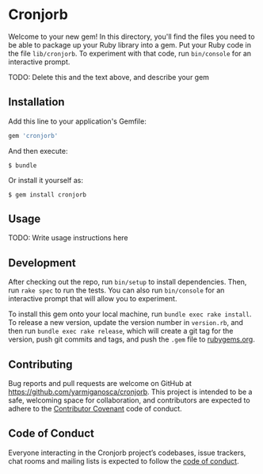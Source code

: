 # Cronjorb

Welcome to your new gem! In this directory, you'll find the files you need to be able to package up your Ruby library into a gem. Put your Ruby code in the file `lib/cronjorb`. To experiment with that code, run `bin/console` for an interactive prompt.

TODO: Delete this and the text above, and describe your gem

## Installation

Add this line to your application's Gemfile:

```ruby
gem 'cronjorb'
```

And then execute:

    $ bundle

Or install it yourself as:

    $ gem install cronjorb

## Usage

TODO: Write usage instructions here

## Development

After checking out the repo, run `bin/setup` to install dependencies. Then, run `rake spec` to run the tests. You can also run `bin/console` for an interactive prompt that will allow you to experiment.

To install this gem onto your local machine, run `bundle exec rake install`. To release a new version, update the version number in `version.rb`, and then run `bundle exec rake release`, which will create a git tag for the version, push git commits and tags, and push the `.gem` file to [rubygems.org](https://rubygems.org).

## Contributing

Bug reports and pull requests are welcome on GitHub at https://github.com/yarmiganosca/cronjorb. This project is intended to be a safe, welcoming space for collaboration, and contributors are expected to adhere to the [Contributor Covenant](http://contributor-covenant.org) code of conduct.

## Code of Conduct

Everyone interacting in the Cronjorb project’s codebases, issue trackers, chat rooms and mailing lists is expected to follow the [code of conduct](https://github.com/yarmiganosca/cronjorb/blob/master/CODE_OF_CONDUCT.md).
